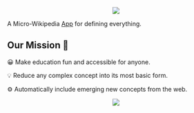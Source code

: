 <div align="center">
  <img src="https://dinf.net/static/logo.c9285940.svg">
</div>

A Micro-Wikipedia [App](https://dinf.net) for defining everything.

 
## Our Mission 🚀


😀  Make education fun and accessible for anyone.


💡   Reduce any complex concept into its most basic form.


⚙️  Automatically include emerging new concepts from the web.


<div align="center">
  <img src="https://dinf.net/static/dinf_topics.png">
</div>
